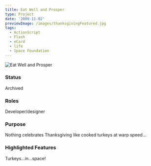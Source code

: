 ```yaml
---
title: Eat Well and Prosper
type: Project
date: '2009-11-02'
previewImage: /images/thanksgivingFeatured.jpg
tags:
  - ActionScript
  - Flash
  - eCard
  - life
  - Space Foundation
---
```

![Eat Well and Prosper](/images/thanksgiving.jpg)

### Status

Archived

### Roles

Developer/designer

### Purpose

Nothing celebrates Thanksgiving like cooked turkeys at warp speed...

### Highlighted Features

Turkeys...in...space!
